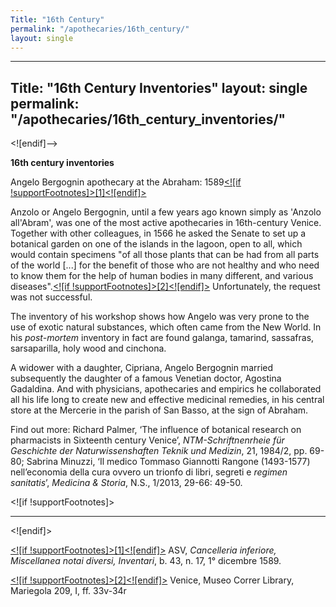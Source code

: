 ```yaml
---
Title: "16th Century"
permalink: "/apothecaries/16th_century/"
layout: single
---
```

---
Title: "16th Century Inventories"
layout: single
permalink: "/apothecaries/16th_century_inventories/"
---
<![endif]-->

**16th century inventories**

Angelo Bergognin apothecary at the Abraham: 1589[<![if !supportFootnotes]>[1]<![endif]>](#_ftn1)

Anzolo or Angelo Bergognin, until a few years ago known simply as 'Anzolo all'Abram', was one of the most active apothecaries in 16th-century Venice. Together with other colleagues, in 1566 he asked the Senate to set up a botanical garden on one of the islands in the lagoon, open to all, which would contain specimens "of all those plants that can be had from all parts of the world [...] for the benefit of those who are not healthy and who need to know them for the help of human bodies in many different, and various diseases".[<![if !supportFootnotes]>[2]<![endif]>](#_ftn2) Unfortunately, the request was not successful.

The inventory of his workshop shows how Angelo was very prone to the use of exotic natural substances, which often came from the New World. In his _post-mortem_ inventory in fact are found galanga, tamarind, sassafras, sarsaparilla, holy wood and cinchona.

A widower with a daughter, Cipriana, Angelo Bergognin married subsequently the daughter of a famous Venetian doctor, Agostina Gadaldina. And with physicians, apothecaries and empirics he collaborated all his life long to create new and effective medicinal remedies, in his central store at the Mercerie in the parish of San Basso, at the sign of Abraham.

Find out more: Richard Palmer, ‘The influence of botanical research on pharmacists in Sixteenth century Venice’, _NTM-Schriftnenrheie für Geschichte der Naturwissenshaften Teknik und Medizin_, 21, 1984/2, pp. 69-80; Sabrina Minuzzi, ‘Il medico Tommaso Giannotti Rangone (1493-1577) nell’economia della cura ovvero un trionfo di libri, segreti e _regimen sanitatis_’, _Medicina & Storia_, N.S., 1/2013, 29-66: 49-50.

<![if !supportFootnotes]>  

----------

<![endif]>

[<![if !supportFootnotes]>[1]<![endif]>](#_ftnref1) ASV, _Cancelleria inferiore, Miscellanea notai diversi, Inventari_, b. 43, n. 17, 1° dicembre 1589.

[<![if !supportFootnotes]>[2]<![endif]>](#_ftnref2) Venice, Museo Correr Library, Mariegola 209, I, ff. 33v-34r
